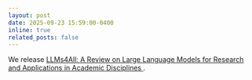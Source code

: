 ```yaml
---
layout: post
date: 2025-09-23 15:59:00-0400
inline: true
related_posts: false
---
```


We release [LLMs4All: A Review on Large Language Models for Research and Applications in Academic Disciplines
](https://arxiv.org/abs/2509.19580).